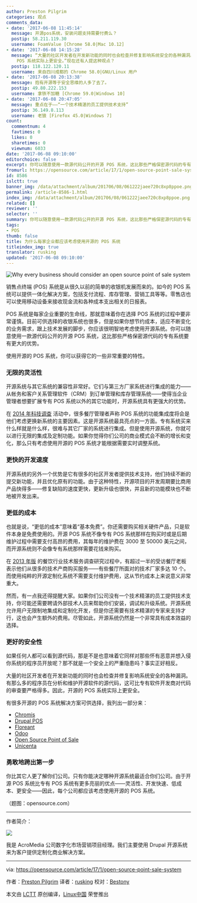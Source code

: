 ```yaml
---
author: Preston Pilgrim
categories: 观点
comments_data:
- date: '2017-06-08 11:45:14'
  message: 开源pos系统，安装问题支持需要付费么？
  postip: 58.211.119.30
  username: FoamValue [Chrome 58.0|Mac 10.12]
- date: '2017-06-08 14:15:28'
  message: “大量的社区开发者在开发新功能的同时也会检查并修复影响系统安全的各种漏洞。有那么多的程序员在分析和维护开源软件的源代码，这可比专有软件开发商对代码的审查要严格得多。因此，开源的
    POS 系统实际上更安全。”现在还有人提这种观点？
  postip: 118.122.120.11
  username: 来自四川成都的 Chrome 58.0|GNU/Linux 用户
- date: '2017-06-08 20:13:38'
  message: 抱有开源等于安全思维的人多了去了。
  postip: 49.80.222.153
  username: 拿铁不加糖 [Chrome 59.0|Windows 10]
- date: '2017-06-08 20:47:05'
  message: 重点在于——“一个技术精湛的员工提供技术支持”
  postip: 36.149.8.113
  username: 老狼 [Firefox 45.0|Windows 7]
count:
  commentnum: 4
  favtimes: 0
  likes: 0
  sharetimes: 0
  viewnum: 6033
date: '2017-06-08 09:10:00'
editorchoice: false
excerpt: 你可以随意使用一款源代码公开的开源 POS 系统，这比那些严格保密源代码的专有系统要有更大的优势。
fromurl: https://opensource.com/article/17/1/open-source-point-sale-system
id: 8586
islctt: true
banner_img: /data/attachment/album/201706/08/061222jaee720c8xp8ppoe.png
permalink: /article-8586-1.html
index_img: /data/attachment/album/201706/08/061222jaee720c8xp8ppoe.png.thumb.jpg
related: []
reviewer: ''
selector: ''
summary: 你可以随意使用一款源代码公开的开源 POS 系统，这比那些严格保密源代码的专有系统要有更大的优势。
tags:
- POS
thumb: false
title: 为什么每家企业都应该考虑使用开源的 POS 系统
titleindex_img: true
translator: rusking
updated: '2017-06-08 09:10:00'
---
```


![Why every business should consider an open source point of sale system](/data/attachment/album/201706/08/061222jaee720c8xp8ppoe.png "Why every business should consider an open source point of sale system")


销售点终端 (POS) 系统是从很久以前的简单的收银机发展而来的。如今的 POS 系统可以提供一体化解决方案，包括支付流程、库存管理、营销工具等等。零售店也可以使用移动设备来接收现金流和各种成本支出相关的日报表。


POS 系统是每家企业重要的生命线，那就意味着你在选择 POS 系统的过程中要非常谨慎。目前可供选择的收银系统也很多，但是如果你想节约成本，适应不断变化的业务需求，跟上技术发展的脚步，你应该很明智地考虑使用开源系统。你可以随意使用一款源代码公开的开源 POS 系统，这比那些严格保密源代码的专有系统要有更大的优势。


使用开源的 POS 系统，你可以获得它的一些非常重要的特性。


### 无限的灵活性


开源系统与其它系统的兼容性非常好。它们与第三方厂家系统进行集成的能力——从帐务和客户关系管理软件（CRM）到订单管理和库存管理系统——使得当企业管理者想要扩展专有 POS 系统以外的其它功能时，开源系统具有更强大的优势。


在 [2014 年科技调查](http://hospitalitytechnology.edgl.com/news/POS-Integration-Becoming-a--Must-Have-94389) 活动中，很多餐厅管理者声称 POS 系统的功能集成度将会是他们考虑更换新系统的主要因素。这是开源系统最具亮点的一方面。专有系统买来什么样就是什么样，很难与其它厂家的系统进行集成。但是使用开源系统，你就可以进行无限的集成及定制功能。如果你觉得你们公司的商业模式会不断的增长和变化，那么只有考虑使用开源的 POS 系统才能根据需要实时调整系统。


### 更快的开发速度


开源系统的另外一个优势是它有很多的社区开发者提供技术支持，他们持续不断的提交新功能，并且优化原有的功能。由于这种特性，开源项目的开发周期要比商用产品快得多——修复缺陷的速度更快，更新升级也很快，并且新的功能模块也不断地被开发出来。


### 更低的成本


也就是说，“更低的成本”意味着“基本免费”。你还需要购买相关硬件产品，只是软件本身是免费使用的。开源 POS 系统不像专有 POS 系统那样在购买时或是后期维护过程中需要支付高昂的费用，其每年的维护费在 3000 至 50000 美元之间，而开源系统则不会像专有系统那样需要花钱来购买。


在 [2013 年版](https://pos.toasttab.com/restaurant-technology-industry-report/2015) 的餐饮行业技术服务调查研究过程中，有超过一半的受访餐厅老板表示他们从很多的技术产商购买服务——有些餐厅所面对的技术厂家多达 10 个。而使用纯粹的开源定制化系统不需要支付维护费用，这从节约成本上来说意义非常重大。


然而，有一点我还得提醒大家。如果你们公司没有一个技术精湛的员工提供技术支持，你可能还需要聘请外部技术人员来帮助你们安装，调试和升级系统。开源系统允许用户无限制地集成和定制化开发，但是你还需要有技术精湛的专家来支持才行，这也会产生额外的费用。尽管如此，开源系统仍然是一个非常具有成本效益的选择。


### 更好的安全性


如果任何人都可以看到源代码，那是不是也意味着它同样对那些怀有恶意并想入侵你系统的程序员开放呢？那不就是一个安全上的严重隐患吗？事实正好相反。


大量的社区开发者在开发新功能的同时也会检查并修复影响系统安全的各种漏洞。有那么多的程序员在分析和维护开源软件的源代码，这可比专有软件开发商对代码的审查要严格得多。因此，开源的 POS 系统实际上更安全。


有很多开源的 POS 系统解决方案可供选择，我列出一部分来：


* [Chromis](http://chromis.co.uk/)
* [Drupal POS](https://www.acromediainc.com/drupal-pos)
* [Floreant](http://floreant.org/)
* [Odoo](https://www.odoo.com/)
* [Open Source Point of Sale](https://github.com/jekkos/opensourcepos)
* [Unicenta](https://unicenta.com/)


### 勇敢地跨出第一步


你比其它人更了解你们公司。只有你能决定哪种开源系统最适合你们公司。由于开源 POS 系统比专有 POS 系统有更多亮丽的优点——灵活性、开发快速、低成本、更安全——因此，每个公司都应该考虑使用开源的 POS 系统。


（题图：opensource.com）




---


作者简介：


![](/data/attachment/album/201706/08/061222aaadamdwma2wrurj.jpg)


我是 AcroMedia 公司数字化市场营销项目经理。我们主要使用 Drupal 开源系统来为客户提供定制化商业解决方案。




---


via: <https://opensource.com/article/17/1/open-source-point-sale-system>


作者：[Preston Pilgrim](https://opensource.com/users/preston-pilgrim) 译者：[rusking](https://github.com/rusking) 校对：[Bestony](https://github.com/Bestony)


本文由 [LCTT](https://github.com/LCTT/TranslateProject) 原创编译，[Linux中国](https://linux.cn/) 荣誉推出